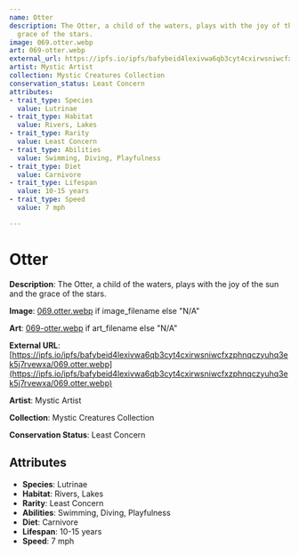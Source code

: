 ```yaml
---
name: Otter
description: The Otter, a child of the waters, plays with the joy of the sun and the
  grace of the stars.
image: 069.otter.webp
art: 069-otter.webp
external_url: https://ipfs.io/ipfs/bafybeid4lexivwa6qb3cyt4cxirwsniwcfxzphnqczyuhq3ek5j7rvewxa/069.otter.webp
artist: Mystic Artist
collection: Mystic Creatures Collection
conservation_status: Least Concern
attributes:
- trait_type: Species
  value: Lutrinae
- trait_type: Habitat
  value: Rivers, Lakes
- trait_type: Rarity
  value: Least Concern
- trait_type: Abilities
  value: Swimming, Diving, Playfulness
- trait_type: Diet
  value: Carnivore
- trait_type: Lifespan
  value: 10-15 years
- trait_type: Speed
  value: 7 mph

---
```


# Otter

**Description**: The Otter, a child of the waters, plays with the joy of the sun and the grace of the stars.

**Image**: [069.otter.webp](./069.otter.webp) if image_filename else "N/A"

**Art**: [069-otter.webp](./069-otter.webp) if art_filename else "N/A"

**External URL**: [https://ipfs.io/ipfs/bafybeid4lexivwa6qb3cyt4cxirwsniwcfxzphnqczyuhq3ek5j7rvewxa/069.otter.webp](https://ipfs.io/ipfs/bafybeid4lexivwa6qb3cyt4cxirwsniwcfxzphnqczyuhq3ek5j7rvewxa/069.otter.webp)

**Artist**: Mystic Artist

**Collection**: Mystic Creatures Collection

**Conservation Status**: Least Concern

## Attributes
- **Species**: Lutrinae
- **Habitat**: Rivers, Lakes
- **Rarity**: Least Concern
- **Abilities**: Swimming, Diving, Playfulness
- **Diet**: Carnivore
- **Lifespan**: 10-15 years
- **Speed**: 7 mph
